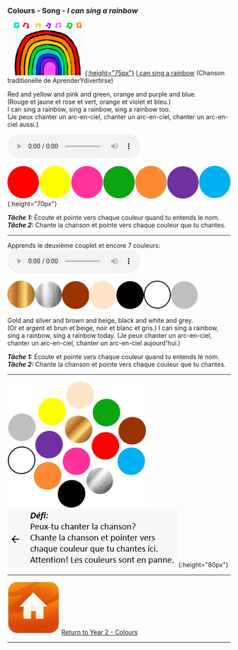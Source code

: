 ### Colours - Song - *I can sing a rainbow*

[![rainb](/images/rainb.png){:height="75px"}](https://www.youtube.com/watch?v=y7nE4ADGaOc?start=0&end=33) [I can sing a rainbow](https://www.youtube.com/watch?v=y7nE4ADGaOc?start=0&end=33) (Chanson  traditionelle de AprenderYdivertirse)  

Red and yellow and pink and green, orange and purple and blue.  
(Rouge et jaune et rose et vert, orange et violet et bleu.)   
I can sing a rainbow, sing a rainbow, sing a rainbow too.  
(Je peux chanter un arc-en-ciel, chanter un arc-en-ciel, chanter un arc-en-ciel aussi.)  

<!--![listen](/images/listen.png){:height="35px"} + ![sing](/sing.PNG){:height="35px"}:-->
<audio src="audio/V1s2.m4a" controls preload></audio>  

![colballtr](/images/colballtr.png){:height="70px"} 

***Tâche 1:*** Écoute et pointe vers chaque couleur quand tu entends le nom.  
***Tâche 2:*** Chante la chanson et pointe vers chaque couleur que tu chantes.  

***  

Apprends le deuxième couplet et encore 7 couleurs:  
<audio src="audio/y2_v2.mp3" controls preload></audio>  

![colbbbc2](/images/colbbbc2.png)  

Gold and silver and brown and beige, black and white and grey.  
(Or et argent et brun et beige, noir et blanc et gris.)
I can sing a rainbow, sing a rainbow, sing a rainbow today.
(Je peux chanter un arc-en-ciel, chanter un arc-en-ciel, chanter un arc-en-ciel aujourd'hui.)  

***Tâche 1:*** Écoute et pointe vers chaque couleur quand tu entends le nom.  
***Tâche 2:*** Chante la chanson et pointe vers chaque couleur que tu chantes.  

***  

![colmix2](/images/colmix2.png) ![rainbbfr](/images/rainbbfr.PNG){:height="80px"}

***
[![home](/images/home.png)](https://english-homework.github.io/KidooLand/Colours_B) [Return to Year 2 - Colours](https://english-homework.github.io/KidooLand/Colours_B)

***
